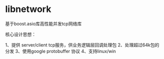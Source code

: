 # libnetwork
基于boost.asio库高性能并发tcp网络库

核心设计思想：

1、提供 server/client tcp服务，供业务逻辑层回调处理包
2、处理超过64k包的分发
3、使用google protobuffer 协议
4、支持linux/win
